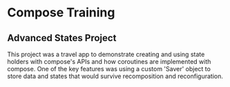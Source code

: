 # Compose Training
 
## Advanced States Project

This project was a travel app to demonstrate creating and using state holders with compose's APIs and how coroutines are implemented with compose.
One of the key features was using a custom 'Saver' object to store data and states that would survive recomposition and reconfiguration.

